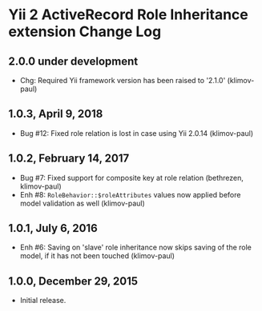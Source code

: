Yii 2 ActiveRecord Role Inheritance extension Change Log
========================================================

2.0.0 under development
-----------------------

- Chg: Required Yii framework version has been raised to '2.1.0' (klimov-paul)


1.0.3, April 9, 2018
--------------------

- Bug #12: Fixed role relation is lost in case using Yii 2.0.14 (klimov-paul)


1.0.2, February 14, 2017
------------------------

- Bug #7: Fixed support for composite key at role relation (bethrezen, klimov-paul)
- Enh #8: `RoleBehavior::$roleAttributes` values now applied before model validation as well (klimov-paul)


1.0.1, July 6, 2016
-------------------

- Enh #6: Saving on 'slave' role inheritance now skips saving of the role model, if it has not been touched (klimov-paul)


1.0.0, December 29, 2015
------------------------

- Initial release.
